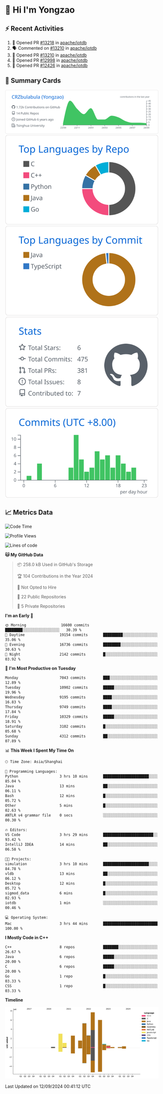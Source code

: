 # 👋 Hi I'm Yongzao

## ⚡ Recent Activities
<!--START_SECTION:activity-->
1. 💪 Opened PR [#13218](https://github.com/apache/iotdb/pull/13218) in [apache/iotdb](https://github.com/apache/iotdb)
2. 🗣 Commented on [#13210](https://github.com/apache/iotdb/pull/13210#issuecomment-2294850976) in [apache/iotdb](https://github.com/apache/iotdb)
3. 💪 Opened PR [#13210](https://github.com/apache/iotdb/pull/13210) in [apache/iotdb](https://github.com/apache/iotdb)
4. 💪 Opened PR [#12998](https://github.com/apache/iotdb/pull/12998) in [apache/iotdb](https://github.com/apache/iotdb)
5. 💪 Opened PR [#12426](https://github.com/apache/iotdb/pull/12426) in [apache/iotdb](https://github.com/apache/iotdb)
<!--END_SECTION:activity-->

## 🎑 Summary Cards

[![](https://raw.githubusercontent.com/CRZbulabula/CRZbulabula/main/profile-summary-card-output/github/0-profile-details.svg)](https://github.com/vn7n24fzkq/github-profile-summary-cards)
[![](https://raw.githubusercontent.com/CRZbulabula/CRZbulabula/main/profile-summary-card-output/github/1-repos-per-language.svg)](https://github.com/vn7n24fzkq/github-profile-summary-cards) [![](https://raw.githubusercontent.com/CRZbulabula/CRZbulabula/main/profile-summary-card-output/github/2-most-commit-language.svg)](https://github.com/vn7n24fzkq/github-profile-summary-cards)
[![](https://raw.githubusercontent.com/CRZbulabula/CRZbulabula/main/profile-summary-card-output/github/3-stats.svg)](https://github.com/vn7n24fzkq/github-profile-summary-cards) [![](https://raw.githubusercontent.com/CRZbulabula/CRZbulabula/main/profile-summary-card-output/github/4-productive-time.svg)](https://github.com/vn7n24fzkq/github-profile-summary-cards)

## 📈 Metrics Data

<!--START_SECTION:waka-->
![Code Time](http://img.shields.io/badge/Code%20Time-678%20hrs%2059%20mins-blue)

![Profile Views](http://img.shields.io/badge/Profile%20Views-25-blue)

![Lines of code](https://img.shields.io/badge/From%20Hello%20World%20I%27ve%20Written-31.8%20million%20lines%20of%20code-blue)

**🐱 My GitHub Data** 

> 📦 258.0 kB Used in GitHub's Storage 
 > 
> 🏆 104 Contributions in the Year 2024
 > 
> 🚫 Not Opted to Hire
 > 
> 📜 22 Public Repositories 
 > 
> 🔑 5 Private Repositories 
 > 
**I'm an Early 🐤** 

```text
🌞 Morning                16600 commits       ████████░░░░░░░░░░░░░░░░░   30.39 % 
🌆 Daytime                19154 commits       █████████░░░░░░░░░░░░░░░░   35.06 % 
🌃 Evening                16736 commits       ████████░░░░░░░░░░░░░░░░░   30.63 % 
🌙 Night                  2142 commits        █░░░░░░░░░░░░░░░░░░░░░░░░   03.92 % 
```
📅 **I'm Most Productive on Tuesday** 

```text
Monday                   7043 commits        ███░░░░░░░░░░░░░░░░░░░░░░   12.89 % 
Tuesday                  10902 commits       █████░░░░░░░░░░░░░░░░░░░░   19.96 % 
Wednesday                9195 commits        ████░░░░░░░░░░░░░░░░░░░░░   16.83 % 
Thursday                 9749 commits        ████░░░░░░░░░░░░░░░░░░░░░   17.84 % 
Friday                   10329 commits       █████░░░░░░░░░░░░░░░░░░░░   18.91 % 
Saturday                 3102 commits        █░░░░░░░░░░░░░░░░░░░░░░░░   05.68 % 
Sunday                   4312 commits        ██░░░░░░░░░░░░░░░░░░░░░░░   07.89 % 
```


📊 **This Week I Spent My Time On** 

```text
🕑︎ Time Zone: Asia/Shanghai

💬 Programming Languages: 
Python                   3 hrs 10 mins       █████████████████████░░░░   85.04 % 
Java                     13 mins             ██░░░░░░░░░░░░░░░░░░░░░░░   06.11 % 
Bash                     12 mins             █░░░░░░░░░░░░░░░░░░░░░░░░   05.72 % 
Other                    5 mins              █░░░░░░░░░░░░░░░░░░░░░░░░   02.63 % 
ANTLR v4 grammar file    0 secs              ░░░░░░░░░░░░░░░░░░░░░░░░░   00.30 % 

🔥 Editors: 
VS Code                  3 hrs 29 mins       ███████████████████████░░   93.42 % 
IntelliJ IDEA            14 mins             ██░░░░░░░░░░░░░░░░░░░░░░░   06.58 % 

🐱‍💻 Projects: 
simulation               3 hrs 10 mins       █████████████████████░░░░   84.78 % 
vldb                     13 mins             ██░░░░░░░░░░░░░░░░░░░░░░░   06.12 % 
Desktop                  12 mins             █░░░░░░░░░░░░░░░░░░░░░░░░   05.72 % 
sigmod_data              6 mins              █░░░░░░░░░░░░░░░░░░░░░░░░   02.93 % 
iotdb                    1 min               ░░░░░░░░░░░░░░░░░░░░░░░░░   00.46 % 

💻 Operating System: 
Mac                      3 hrs 44 mins       █████████████████████████   100.00 % 
```

**I Mostly Code in C++** 

```text
C++                      8 repos             ███████░░░░░░░░░░░░░░░░░░   26.67 % 
Java                     6 repos             █████░░░░░░░░░░░░░░░░░░░░   20.00 % 
C                        6 repos             █████░░░░░░░░░░░░░░░░░░░░   20.00 % 
Go                       1 repo              █░░░░░░░░░░░░░░░░░░░░░░░░   03.33 % 
CSS                      1 repo              █░░░░░░░░░░░░░░░░░░░░░░░░   03.33 % 
```



**Timeline**

![Lines of Code chart](https://raw.githubusercontent.com/CRZbulabula/CRZbulabula/main/assets/bar_graph.png)


 Last Updated on 12/09/2024 00:41:12 UTC
<!--END_SECTION:waka-->

